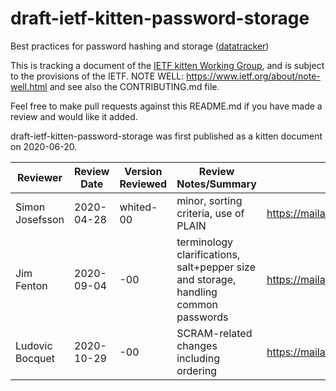 # draft-ietf-kitten-password-storage
Best practices for password hashing and storage
([datatracker](https://datatracker.ietf.org/doc/draft-ietf-kitten-password-storage/))

This is tracking a document of the [IETF kitten Working
Group](https://datatracker.ietf.org/wg/kitten), and is subject to the
provisions of the IETF. NOTE WELL: https://www.ietf.org/about/note-well.html
and see also the CONTRIBUTING.md file.

Feel free to make pull requests against this README.md if you have made a
review and would like it added.

draft-ietf-kitten-password-storage was first published as a kitten document on 2020-06-20.

| Reviewer        | Review Date | Version Reviewed | Review Notes/Summary                  | Link to Review                                                            |
|-----------------|-------------|------------------|---------------------------------------|---------------------------------------------------------------------------|
| Simon Josefsson | 2020-04-28  | whited-00        | minor, sorting criteria, use of PLAIN | https://mailarchive.ietf.org/arch/msg/kitten/t8Yms70uBrbL-F_LP4Olim4WJrE/ |
| Jim Fenton | 2020-09-04 | -00 | terminology clarifications, salt+pepper size and storage, handling common passwords | https://mailarchive.ietf.org/arch/msg/kitten/X6ltZh0F3QcKAjc3lumN7cAo3Kc/ |
| Ludovic Bocquet | 2020-10-29 | -00 | SCRAM-related changes including ordering | https://mailarchive.ietf.org/arch/msg/kitten/ek52im03XXz0y4TmY4C9sxDospk/ |
